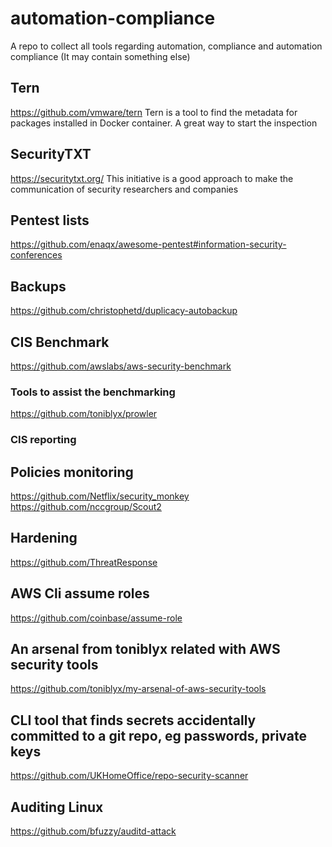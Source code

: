 # automation-compliance
A repo to collect all tools regarding automation, compliance and automation compliance (It may contain something else)


## Tern
https://github.com/vmware/tern
Tern is a tool to find the metadata for packages installed in Docker container. A great way to start the inspection

## SecurityTXT
https://securitytxt.org/
This initiative is a good approach to make the communication of security researchers and companies

## Pentest lists
https://github.com/enaqx/awesome-pentest#information-security-conferences

## Backups
https://github.com/christophetd/duplicacy-autobackup

## CIS Benchmark
https://github.com/awslabs/aws-security-benchmark
### Tools to assist the benchmarking
https://github.com/toniblyx/prowler
### CIS reporting

## Policies monitoring
https://github.com/Netflix/security_monkey
https://github.com/nccgroup/Scout2

## Hardening
https://github.com/ThreatResponse

## AWS Cli assume roles
https://github.com/coinbase/assume-role

## An arsenal from toniblyx related with AWS security tools
https://github.com/toniblyx/my-arsenal-of-aws-security-tools

## CLI tool that finds secrets accidentally committed to a git repo, eg passwords, private keys
https://github.com/UKHomeOffice/repo-security-scanner

## Auditing Linux
https://github.com/bfuzzy/auditd-attack
